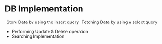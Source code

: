 # DB Implementation
-Store Data by using the insert query
-Fetching Data by using a select query
- Performing Update & Delete operation 
- Searching Implementation
